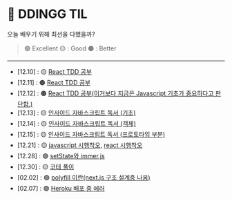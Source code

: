 # 📒 DDINGG TIL

오늘 배우기 위해 최선을 다했을까?
> 🟢 Excellent 🟡 : Good 🟤 : Better

---

- [12.10] : 🟡 [React TDD 공부](https://github.com/dding-g/react-study)
- [12.11] : 🟤 [React TDD 공부](https://github.com/dding-g/react-study)
- [12.12] : 🟤 [React TDD 공부(이거보다 지금은 Javascript 기초가 중요하다고 판단함.)](https://github.com/dding-g/react-study)
- [12.13] : 🟡 [인사이드 자바스크립트 독서 (기초)](book/inside_javascript.md)
- [12.14] : 🟡 [인사이드 자바스크립트 독서 (객체)](book/inside_javascript.md)
- [12.15] : 🟡 [인사이드 자바스크립트 독서 (프로토타입 부분)](book/inside_javascript.md)
- [12.21] : 🟡 [javascript 시행착오](trial_and_error/javascript.md), [react 시행착오](trial_and_error/react.md)
- [12.28] : 🟢 [setState와 immer.js](react/react.md)
- [12.30] : 🟡 [코테 풀이](algorithm/stack/etc.md)
- [02.02] : 🟢 [polyfill 이란(next.js 구조 설계중 나옴)](trial_and_error/javascript.md?id=polyfill폴리필-이란)
- [02.07] : 🟢 [Heroku 배포 중 에러](trial_and_error/heroku.md)